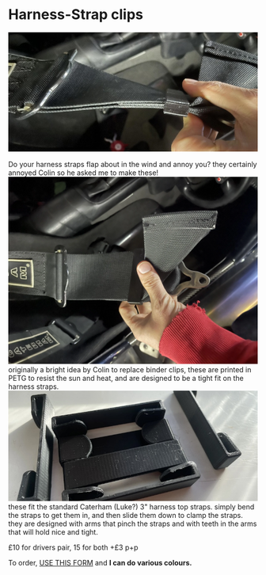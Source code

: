 # Harness-Strap clips
![clip](img/sideclip.jpeg)

Do your harness straps flap about in the wind and annoy you? they certainly annoyed Colin so he asked me to make these!
![clip folded](img/fold-clip.webp) 
originally a bright idea by Colin to replace binder clips, these are printed in PETG to resist the sun and heat, and are designed to be a tight fit on the harness straps.
![side clip](img/clip.jpeg)
these fit the standard Caterham (Luke?) 3" harness top straps. simply bend the straps to get them in, and then slide them down to clamp the straps. they are designed with arms that pinch the straps and with teeth in the arms that will hold nice and tight.

£10 for drivers pair, 15 for both +£3 p+p

To order,  [USE THIS FORM](https://forms.gle/5vtitZ7rHnNgAx4Y6) and **I can do various colours.**